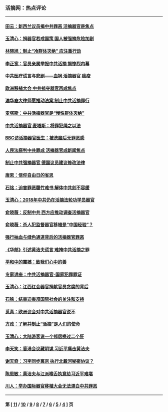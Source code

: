### 活摘网：热点评论
---
#### [田云：新西兰议员揭中共罪恶 活摘器官是焦点](../../pages/nf5879/n13070629.md?07310430) 
#### [玉清心：捐器官若成国策 国人被强摘危险加剧](../../pages/nf5879/n12802713.md?07310430) 
#### [林晓旭：制止“冷群体灭绝” 应注重行动](../../pages/nf5879/n12779736.md?07310430) 
#### [李正宽：官员亲属举报中共活摘 揭惨烈内幕](../../pages/nf5879/n12684490.md?07310430) 
#### [中共医疗谎言与悲剧——血祸 活摘器官 瘟疫](../../pages/nf5879/n12372103.md?07310430) 
#### [欧洲移植大会 中共掠夺器官再成焦点](../../pages/nf5879/n11538883.md?07310430) 
#### [澳华裔大律师愿推动法案 制止中共活摘罪行](../../pages/nf5879/n11377039.md?07310430) 
#### [麦塔斯：中共活摘器官是“慢性群体灭绝”](../../pages/nf5879/n11350529.md?07310430) 
#### [中共活摘器官 麦塔斯：将罪犯绳之以法](../../pages/nf5879/n11347973.md?07310430) 
#### [BBC访活摘器官医生：被洗脑后无罪恶感](../../pages/nf5879/n11335935.md?07310430) 
#### [人民法庭判中共罪成 活摘器官成新闻焦点](../../pages/nf5879/n11331578.md?07310430) 
#### [制止中共强摘器官 德国议员建议修改法律](../../pages/nf5879/n11249451.md?07310430) 
#### [唐恩：信仰自由日的省思](../../pages/nf5879/n11003525.md?07310430) 
#### [石铭：迫害罪恶罄竹难书  解体中共刻不容缓](../../pages/nf5879/n10942855.md?07310430) 
#### [玉清心：2018年中共仍在活摘法轮功学员器官](../../pages/nf5879/n10914646.md?07310430) 
#### [俞晓薇：反制中共 西方应推动调查活摘器官](../../pages/nf5879/n10794671.md?07310430) 
#### [俞晓薇：杀人犯监督器官移植是“中国经验”？](../../pages/nf5879/n10466427.md?07310430) 
#### [强行抽血与绿色通道背后的活摘器官罪恶](../../pages/nf5879/n10004708.md?07310430) 
#### [《华邮》引述黄洁夫谎言 难掩中共活摘之罪](../../pages/nf5879/n9642309.md?07310430) 
#### [平和中的震撼：致我们心中的善](../../pages/nf5879/n9021123.md?07310430) 
#### [专家讲座：中共活摘器官-国家犯罪罪证](../../pages/nf5879/n8828153.md?07310430) 
#### [玉清心：江西红会器官捐献官员贪腐的背后](../../pages/nf5879/n8522122.md?07310430) 
#### [石铭：结束迫害须国际社会的关注和支持](../../pages/nf5879/n8443497.md?07310430) 
#### [觅真：欧洲议会对中共活摘器官说不](../../pages/nf5879/n8337486.md?07310430) 
#### [方政：了解并制止“活摘”是人们的使命](../../pages/nf5879/n8329214.md?07310430) 
#### [玉清心：大陆游客说一个邻居换过二个肝](../../pages/nf5879/n8291404.md?07310430) 
#### [李天笑：香港会议藏阴谋 习近平痛击黄洁夫](../../pages/nf5879/n8241459.md?07310430) 
#### [谢天奇：习李同步离京 执行北戴河秘密协议？](../../pages/nf5879/n8230418.md?07310430) 
#### [陈思敏：黄洁夫与江派喉舌执意给习近平难堪](../../pages/nf5879/n8222166.md?07310430) 
#### [川人：举办国际器官移植大会无法漂白中共罪恶](../../pages/nf5879/n8221121.md?07310430) 

---
#### 第 [ [11](./11.md?07310430) / [10](./10.md?07310430) / [9](./9.md?07310430) / [8](./8.md?07310430) / [7](./7.md?07310430) / [6](./6.md?07310430) / [5](./5.md?07310430) / [4](./4.md?07310430) ] 页
